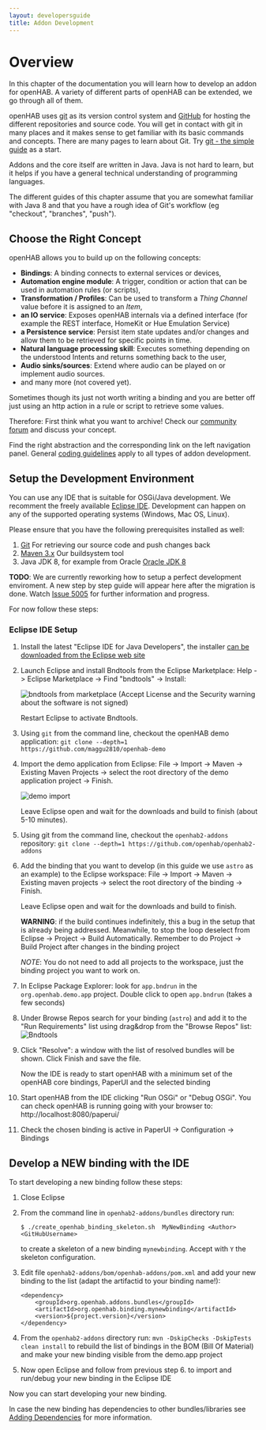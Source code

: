 ```yaml
---
layout: developersguide
title: Addon Development
---
```


# Overview

In this chapter of the documentation you will learn how to develop an addon for openHAB.
A variety of different parts of openHAB can be extended, we go through all of them.

openHAB uses [git](https://git-scm.com/) as its version control system and [GitHub](https://github.com/openhab) for hosting the different repositories and source code.
You will get in contact with git in many places and it makes sense to get familiar with its basic commands and concepts.
There are many pages to learn about Git.
Try [git - the simple guide](http://rogerdudler.github.io/git-guide/) as a start.

Addons and the core itself are written in Java.
Java is not hard to learn, but it helps if you have a general technical understanding of programming languages.

The different guides of this chapter assume that you are somewhat familiar with Java 8 and that you have a rough idea of Git's workflow (eg "checkout", "branches", "push").

## Choose the Right Concept

openHAB allows you to build up on the following concepts:

* **Bindings**: A binding connects to external services or devices,
* **Automation engine module**: A trigger, condition or action that can be used in automation rules (or scripts),
* **Transformation / Profiles**: Can be used to transform a *Thing Channel* value before it is assigned to an *Item*,
* **an IO service**: Exposes openHAB internals via a defined interface (for example the REST interface, HomeKit or Hue Emulation Service)
* **a Persistence service**: Persist item state updates and/or changes and allow them to be retrieved for specific points in time.
* **Natural language processing skill**:
  Executes something depending on the understood Intents and returns something back to the user,
* **Audio sinks/sources**:
  Extend where audio can be played on or implement audio sources.
* and many more (not covered yet).

Sometimes though its just not worth writing a binding and you are better off
just using an http action in a rule or script to retrieve some values.

Therefore: First think what you want to archive! Check our [community forum](https://community.openhab.org)
and discuss your concept.

Find the right abstraction and the corresponding link on the left navigation panel.
General [coding guidelines](development/guidelines.html) apply to all types of addon development.

## Setup the Development Environment

You can use any IDE that is suitable for OSGi/Java development.
We recomment the freely available [Eclipse IDE](https://wiki.eclipse.org/Eclipse_Installer).
Development can happen on any of the supported operating systems (Windows, Mac OS, Linux).

Please ensure that you have the following prerequisites installed as well:

1. [Git](https://git-scm.com/downloads) For retrieving our source code and push changes back
1. [Maven 3.x](https://maven.apache.org/download.cgi) Our buildsystem tool
1. Java JDK 8, for example from Oracle [Oracle JDK 8](http://www.oracle.com/technetwork/java/javase/downloads/jdk8-downloads-2133151.html)

**TODO**: We are currently reworking how to setup a perfect development enviroment.
A new step by step guide will appear here after the migration is done.
Watch [Issue 5005](https://github.com/openhab/openhab2-addons/issues/5005) for further information and progress.

For now follow these steps:

### Eclipse IDE Setup

1. Install the latest "Eclipse IDE for Java Developers", the installer [can be downloaded from the Eclipse web site](https://wiki.eclipse.org/Eclipse_Installer)
1. Launch Eclipse and install Bndtools from the Eclipse Marketplace: Help -> Eclipse Marketplace -> Find "bndtools" -> Install:

   ![bndtools from marketplace](images/ide_setup_eclipse_market.png)
   (Accept License and the Security warning about the software is not signed)
   
   Restart Eclipse to activate Bndtools.
1. Using `git` from the command line, checkout the openHAB demo application: `git clone --depth=1 https://github.com/maggu2810/openhab-demo`
1. Import the demo application from Eclipse: File -> Import -> Maven -> Existing Maven Projects -> select the root directory of the demo application project -> Finish.

   ![demo import](images/ide_setup_eclipse_import_demo.png)

   Leave Eclipse open and wait for the downloads and build to finish (about 5-10 minutes).
1. Using git from the command line, checkout the `openhab2-addons` repository: `git clone --depth=1 https://github.com/openhab/openhab2-addons`
1. Add the binding that you want to develop (in this guide we use `astro` as an example) to the Eclipse workspace: File -> Import -> Maven -> Existing maven projects -> select the root directory of the binding -> Finish.

   Leave Eclipse open and wait for the downloads and build to finish.
   
   **WARNING**: if the build continues indefinitely, this a bug in the setup that is already being addressed. Meanwhile, to stop the loop deselect from Eclipse -> Project ->  Build Automatically. Remember to do Project -> Build Project after changes in the binding project
   
   *NOTE*: You do not need to add all projects to the workspace, just the binding project you want to work on.
1. In Eclipse Package Explorer: look for `app.bndrun` in the `org.openhab.demo.app` project.
   Double click to open `app.bndrun` (takes a few seconds)
1. Under Browse Repos search for your binding (`astro`) and add it to the "Run Requirements" list using drag&drop from the "Browse Repos" list:
    ![Bndtools](images/ide_setup_eclipse_bndtools.png)
1. Click "Resolve": a window with the list of resolved bundles will be shown. 
    Click Finish and save the file.
    
    Now the IDE is ready to start openHAB with a minimum set of the openHAB core bindings, PaperUI and the selected binding 
1. Start openHAB from the IDE clicking "Run OSGi" or "Debug OSGi".
   You can check openHAB is running going with your browser to: http://localhost:8080/paperui/
1. Check the chosen binding is active in PaperUI -> Configuration -> Bindings

## Develop a NEW binding with the IDE 

To start developing a new binding follow these steps:

1. Close Eclipse
1. From the command line in `openhab2-addons/bundles` directory run:

    `$ ./create_openhab_binding_skeleton.sh  MyNewBinding <Author> <GitHubUsername>`
    
    to create a skeleton of a new binding `mynewbinding`.
    Accept with `Y` the skeleton configuration.
1. Edit file `openhab2-addons/bom/openhab-addons/pom.xml`
and add your new binding to the list (adapt the artifactid to your binding name!):
    ```
    <dependency>
        <groupId>org.openhab.addons.bundles</groupId>
        <artifactId>org.openhab.binding.mynewbinding</artifactId>
        <version>${project.version}</version>
    </dependency>
    ```
1. From the `openhab2-addons` directory run: `mvn -DskipChecks -DskipTests clean install` to rebuild the list of bindings in the BOM (Bill Of Material) and make your new binding visible from the demo.app project
1. Now open Eclipse and follow from previous step 6. to import and run/debug your new binding in the Eclipse IDE

Now you can start developing your new binding. 

In case the new binding has dependencies to other bundles/libraries see [Adding Dependencies](buildsystem.html#adding-dependencies) for more information.


